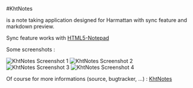#KhtNotes

is a note taking application designed for Harmattan with sync feature and markdown preview.

Sync feature works with [HTML5-Notepad][9]

Some screenshots :

![KhtNotes Screenshot 1][4]
![KhtNotes Screenshot 2][5]
![KhtNotes Screenshot 3][6]
![KhtNotes Screenshot 4][8]

Of course for more informations (source, bugtracker, ...) : [KhtNotes][7]

[1]:http://apps.formeego.com/staging/applications/n9/pr1.0/harmattan/Utilities/khtsimpletext/
[4]:http://khertan.net/medias/khtnotes_screenshot_1.png
[5]:http://khertan.net/medias/khtnotes_screenshot_2.png
[6]:http://khertan.net/medias/khtnotes_screenshot_3.png
[7]:http://khertan.net/KhtNotes   
[8]:http://khertan.net/medias/khtnotes_screenshot_3.png 
[9]:https://github.com/khertan/HTML5-Notepad-with-Sync
